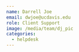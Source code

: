 ```yaml
---
name: Darrell Joe
email: dwjoe@ucdavis.edu
role: Client Support
image: /media/team/dj_pic
categories:
  - helpdesk
---
```

